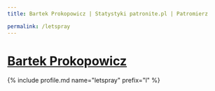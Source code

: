 ```yaml
---
title: Bartek Prokopowicz | Statystyki patronite.pl | Patromierz

permalink: /letspray
---
```


# [Bartek Prokopowicz](https://patronite.pl/letspray)

{% include profile.md name="letspray" prefix="l" %}
